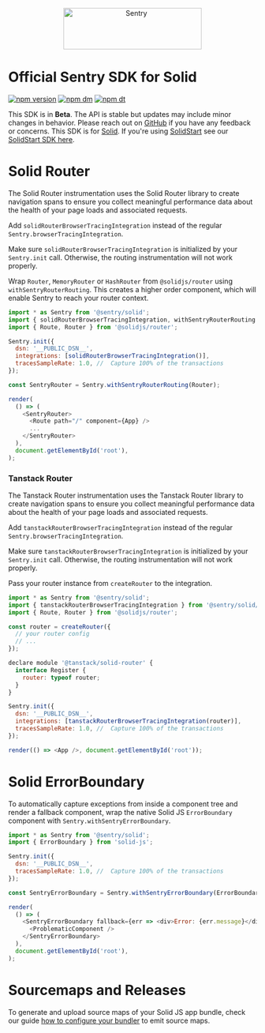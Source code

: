 <p align="center">
  <a href="https://sentry.io/?utm_source=github&utm_medium=logo" target="_blank">
    <img src="https://sentry-brand.storage.googleapis.com/sentry-wordmark-dark-280x84.png" alt="Sentry" width="280" height="84">
  </a>
</p>

# Official Sentry SDK for Solid

[![npm version](https://img.shields.io/npm/v/@sentry/solid.svg)](https://www.npmjs.com/package/@sentry/solid)
[![npm dm](https://img.shields.io/npm/dm/@sentry/solid.svg)](https://www.npmjs.com/package/@sentry/solid)
[![npm dt](https://img.shields.io/npm/dt/@sentry/solid.svg)](https://www.npmjs.com/package/@sentry/solid)

This SDK is in **Beta**. The API is stable but updates may include minor changes in behavior. Please reach out on
[GitHub](https://github.com/getsentry/sentry-javascript/issues/new/choose) if you have any feedback or concerns. This
SDK is for [Solid](https://www.solidjs.com/). If you're using [SolidStart](https://start.solidjs.com/) see our
[SolidStart SDK here](https://github.com/getsentry/sentry-javascript/tree/develop/packages/solidstart).

# Solid Router

The Solid Router instrumentation uses the Solid Router library to create navigation spans to ensure you collect
meaningful performance data about the health of your page loads and associated requests.

Add `solidRouterBrowserTracingIntegration` instead of the regular `Sentry.browserTracingIntegration`.

Make sure `solidRouterBrowserTracingIntegration` is initialized by your `Sentry.init` call. Otherwise, the routing
instrumentation will not work properly.

Wrap `Router`, `MemoryRouter` or `HashRouter` from `@solidjs/router` using `withSentryRouterRouting`. This creates a
higher order component, which will enable Sentry to reach your router context.

```js
import * as Sentry from '@sentry/solid';
import { solidRouterBrowserTracingIntegration, withSentryRouterRouting } from '@sentry/solid/solidrouter';
import { Route, Router } from '@solidjs/router';

Sentry.init({
  dsn: '__PUBLIC_DSN__',
  integrations: [solidRouterBrowserTracingIntegration()],
  tracesSampleRate: 1.0, //  Capture 100% of the transactions
});

const SentryRouter = Sentry.withSentryRouterRouting(Router);

render(
  () => (
    <SentryRouter>
      <Route path="/" component={App} />
      ...
    </SentryRouter>
  ),
  document.getElementById('root'),
);
```

### Tanstack Router

The Tanstack Router instrumentation uses the Tanstack Router library to create navigation spans to ensure you collect
meaningful performance data about the health of your page loads and associated requests.

Add `tanstackRouterBrowserTracingIntegration` instead of the regular `Sentry.browserTracingIntegration`.

Make sure `tanstackRouterBrowserTracingIntegration` is initialized by your `Sentry.init` call. Otherwise, the routing
instrumentation will not work properly.

Pass your router instance from `createRouter` to the integration.

```js
import * as Sentry from '@sentry/solid';
import { tanstackRouterBrowserTracingIntegration } from '@sentry/solid/tanstackrouter';
import { Route, Router } from '@solidjs/router';

const router = createRouter({
  // your router config
  // ...
});

declare module '@tanstack/solid-router' {
  interface Register {
    router: typeof router;
  }
}

Sentry.init({
  dsn: '__PUBLIC_DSN__',
  integrations: [tanstackRouterBrowserTracingIntegration(router)],
  tracesSampleRate: 1.0, //  Capture 100% of the transactions
});

render(() => <App />, document.getElementById('root'));
```

# Solid ErrorBoundary

To automatically capture exceptions from inside a component tree and render a fallback component, wrap the native Solid
JS `ErrorBoundary` component with `Sentry.withSentryErrorBoundary`.

```js
import * as Sentry from '@sentry/solid';
import { ErrorBoundary } from 'solid-js';

Sentry.init({
  dsn: '__PUBLIC_DSN__',
  tracesSampleRate: 1.0, //  Capture 100% of the transactions
});

const SentryErrorBoundary = Sentry.withSentryErrorBoundary(ErrorBoundary);

render(
  () => (
    <SentryErrorBoundary fallback={err => <div>Error: {err.message}</div>}>
      <ProblematicComponent />
    </SentryErrorBoundary>
  ),
  document.getElementById('root'),
);
```

# Sourcemaps and Releases

To generate and upload source maps of your Solid JS app bundle, check our guide
[how to configure your bundler](https://docs.sentry.io/platforms/javascript/guides/solid/sourcemaps/#uploading-source-maps)
to emit source maps.
